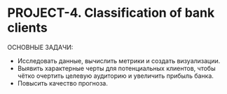 # PROJECT-4. Classification of bank clients
ОСНОВНЫЕ ЗАДАЧИ:
- Исследовать данные, вычислить метрики и создать визуализации.
- Выявить характерные черты для потенциальных клиентов, чтобы чётко очертить целевую аудиторию и увеличить прибыль банка.
- Повысить качество прогноза.
